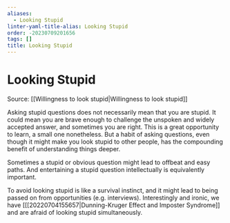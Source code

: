 ```yaml
---
aliases:
  - Looking Stupid
linter-yaml-title-alias: Looking Stupid
order: -20230709201656
tags: []
title: Looking Stupid
---
```


# Looking Stupid

Source: [[Willingness to look stupid|Willingness to look stupid]]

Asking stupid questions does not necessarily mean that you are stupid. It could mean you are brave enough to challenge the unspoken and widely accepted answer, and sometimes you are right. This is a great opportunity to learn, a small one nonetheless. But a habit of asking questions, even though it might make you look stupid to other people, has the compounding benefit of understanding things deeper.

Sometimes a stupid or obvious question might lead to offbeat and easy paths. And entertaining a stupid question intellectually is equivalently important.

To avoid looking stupid is like a survival instinct, and it might lead to being passed on from opportunities (e.g. interviews). Interestingly and ironic, we have [[[20220704155657|Dunning-Kruger Effect and Imposter Syndrome]] and are afraid of looking stupid simultaneously.
